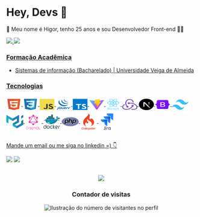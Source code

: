 
# Hey, Devs 👋

📌 Meu nome é Higor, tenho 25 anos e sou Desenvolvedor Front-end  👨‍💻  

<div>
  <a href="https://github.com/Himefe">
  <img height="180em" src="https://github-readme-stats-himefes-projects.vercel.app/api?username=Himefe&show_icons=true&theme=dark&include_all_commits=true&count_private=true"/>
  <img height="180em" src="https://github-readme-stats-himefes-projects.vercel.app/api/top-langs/?username=Himefe&layout=compact&langs_count=6&theme=dark"/>
</div>

### Formação Acadêmica 

- Sistemas de informação (Bacharelado) | Universidade Veiga de Almeida

### Tecnologias
<div>
  <img title="HTML5" align="center" alt="HTML5" height="30" width="40" src="https://raw.githubusercontent.com/devicons/devicon/master/icons/html5/html5-original.svg">
  <img title="CSS3" align="center" alt="CSS3" height="30" width="40" src="https://raw.githubusercontent.com/devicons/devicon/master/icons/css3/css3-original.svg">
  <img title="Javascript" align="center" alt="Javascript" height="30" width="40" src="https://raw.githubusercontent.com/devicons/devicon/master/icons/javascript/javascript-original.svg">
  <img title="JQuery" align="center" alt="JQuery" height="30" width="40" src="https://raw.githubusercontent.com/devicons/devicon/refs/heads/master/icons/jquery/jquery-plain-wordmark.svg">
  <img title="Typescript" align="center" alt="Typescript" height="30" width="40" src="https://raw.githubusercontent.com/devicons/devicon/master/icons/typescript/typescript-original.svg">
  <img title="Vite" align="center" alt="Vite" height="30" width="40" src="https://raw.githubusercontent.com/devicons/devicon/refs/heads/master/icons/vitejs/vitejs-original.svg">
  <img title="React" align="center" alt="React" height="30" width="40" src="https://raw.githubusercontent.com/devicons/devicon/refs/heads/master/icons/react/react-original-wordmark.svg">
  <img title="Redux" align="center" alt="Redux" height="30" width="40" src="https://raw.githubusercontent.com/devicons/devicon/refs/heads/master/icons/redux/redux-original.svg">
  <img title="Next" align="center" alt="Next" height="30" width="40" src="https://raw.githubusercontent.com/devicons/devicon/refs/heads/master/icons/nextjs/nextjs-original.svg">
  <img title="Bootstrap" align="center" alt="Bootstrap" height="30" width="40" src="https://github.com/devicons/devicon/blob/master/icons/bootstrap/bootstrap-original.svg">
  <img title="TailwindCSS" align="center" alt="Tailwind" height="45" width="45" src="https://raw.githubusercontent.com/devicons/devicon/refs/heads/master/icons/tailwindcss/tailwindcss-original.svg">
  <img title="Material UI (MUI)" align="center" alt="Material UI" height="45" width="45" src="https://raw.githubusercontent.com/devicons/devicon/refs/heads/master/icons/materialui/materialui-original.svg">
  <img title="GraphQL (Hasura)" align="center" alt="GraphQL" height="45" width="45" src="https://raw.githubusercontent.com/devicons/devicon/refs/heads/master/icons/graphql/graphql-plain-wordmark.svg">
  <img title="Docker" align="center" alt="Docker" height="45" width="45" src="https://raw.githubusercontent.com/devicons/devicon/refs/heads/master/icons/docker/docker-original-wordmark.svg">
  <img title="PHP" align="center" alt="PHP" height="45" width="45" src="https://raw.githubusercontent.com/devicons/devicon/refs/heads/master/icons/php/php-original.svg">
  <img title="CodeIgniter 3 e 4" align="center" alt="CodeIgniter" height="45" width="45" src="https://raw.githubusercontent.com/devicons/devicon/refs/heads/master/icons/codeigniter/codeigniter-plain-wordmark.svg">
  <img title="JIRA" align="center" alt="JIRA" height="45" width="45" src="https://raw.githubusercontent.com/devicons/devicon/refs/heads/master/icons/jira/jira-original-wordmark.svg">
</div><br/>

Mande um email ou me siga no linkedin =) 👇

<div> 
  <a href = "mailto:higorfernandes21@hotmail.com"><img src="https://img.shields.io/badge/-Gmail-%23333?style=for-the-badge&logo=gmail&logoColor=white" target="_blank"></a>
  <a href="https://www.linkedin.com/in/Himefe/" target="_blank" rel=”noopener noreferrer”><img src="https://img.shields.io/badge/-LinkedIn-%230077B5?style=for-the-badge&logo=linkedin&logoColor=white" target="_blank"></a>   
</div><br/>
 
<p align="center">
  <a
    href="https://github.com/ryo-ma/github-profile-trophy"
    title="repositório de troféus"
  >
    <img
      width="800"
      src="https://github-profile-trophy.vercel.app/?username=Himefe&column=8&theme=darkhub&no-frame=true&no-bg=true"
    />
  </a>
</p>
  
<div align="center">
  <h3><b>Contador de visitas</b></h3>
</div>

<p align="center">
  <img
    src="https://profile-counter.glitch.me/Himefe/count.svg"
    alt="Ilustração do número de visitantes no perfil"
  />
</p>
